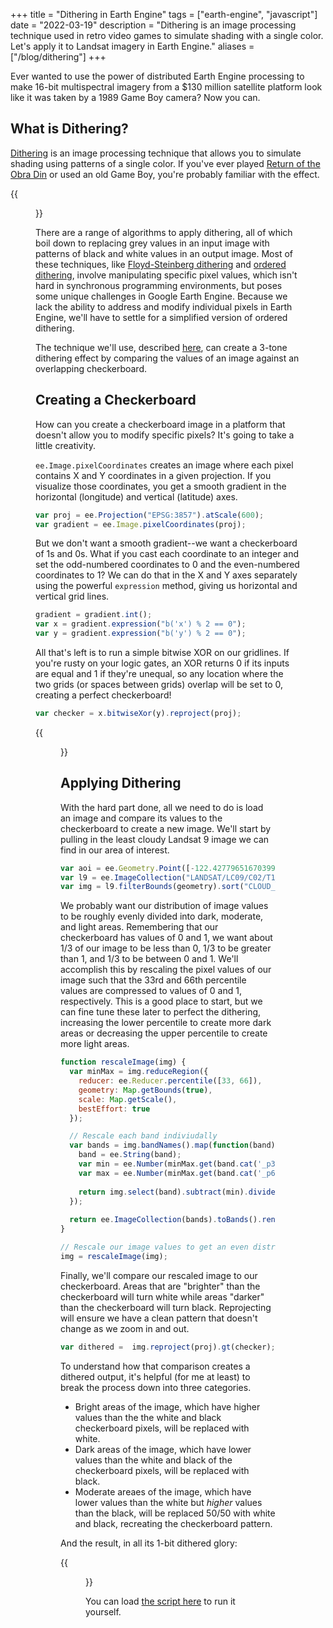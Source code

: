 +++
title = "Dithering in Earth Engine"
tags = ["earth-engine", "javascript"]
date = "2022-03-19"
description = "Dithering is an image processing technique used in retro video games to simulate shading with a single color. Let's apply it to Landsat imagery in Earth Engine."
aliases = ["/blog/dithering"]
+++

Ever wanted to use the power of distributed Earth Engine processing to make 16-bit multispectral imagery from a $130 million satellite platform look like it was taken by a 1989 Game Boy camera? Now you can.

## What is Dithering?

[Dithering](https://en.wikipedia.org/wiki/Dither) is an image processing technique that allows you to simulate shading using patterns of a single color. If you've ever played [Return of the Obra Din](https://en.wikipedia.org/wiki/Return_of_the_Obra_Dinn) or used an old Game Boy, you're probably familiar with the effect.

{{<figure src="https://upload.wikimedia.org/wikipedia/en/d/d6/Return_of_the_Obra_Dinn_logo-title.jpg" alt="Return of the Obra Dinn">}}

There are a range of algorithms to apply dithering, all of which boil down to replacing grey values in an input image with patterns of black and white values in an output image. Most of these techniques, like [Floyd-Steinberg dithering](https://en.wikipedia.org/wiki/Floyd%E2%80%93Steinberg_dithering) and [ordered dithering](https://en.wikipedia.org/wiki/Ordered_dithering), involve manipulating specific pixel values, which isn't hard in synchronous programming environments, but poses some unique challenges in Google Earth Engine. Because we lack the ability to address and modify individual pixels in Earth Engine, we'll have to settle for a simplified version of ordered dithering.

The technique we'll use, described [here](https://www.r-bloggers.com/2019/01/image-dithering-in-r/), can create a 3-tone dithering effect by comparing the values of an image against an overlapping checkerboard.


## Creating a Checkerboard

How can you create a checkerboard image in a platform that doesn't allow you to modify specific pixels? It's going to take a little creativity.

`ee.Image.pixelCoordinates` creates an image where each pixel contains X and Y coordinates in a given projection. If you visualize those coordinates, you get a smooth gradient in the horizontal (longitude) and vertical (latitude) axes. 

```javascript
var proj = ee.Projection("EPSG:3857").atScale(600);
var gradient = ee.Image.pixelCoordinates(proj);
```

But we don't want a smooth gradient--we want a checkerboard of 1s and 0s. What if you cast each coordinate to an integer and set the odd-numbered coordinates to 0 and the even-numbered coordinates to 1? We can do that in the X and Y axes separately using the powerful `expression` method, giving us horizontal and vertical grid lines.

```javascript
gradient = gradient.int();
var x = gradient.expression("b('x') % 2 == 0");
var y = gradient.expression("b('y') % 2 == 0");
```

All that's left is to run a simple bitwise XOR on our gridlines. If you're rusty on your logic gates, an XOR returns 0 if its inputs are equal and 1 if they're unequal, so any location where the two grids (or spaces between grids) overlap will be set to 0, creating a perfect checkerboard!

```javascript
var checker = x.bitwiseXor(y).reproject(proj);
```

{{<figure src="dither_checkerboard.gif" alt="A checkerboard pattern">}}

## Applying Dithering

With the hard part done, all we need to do is load an image and compare its values to the checkerboard to create a new image. We'll start by pulling in the least cloudy Landsat 9 image we can find in our area of interest.

```javascript
var aoi = ee.Geometry.Point([-122.42779651670399, 37.73640143278707]);
var l9 = ee.ImageCollection("LANDSAT/LC09/C02/T1_L2");
var img = l9.filterBounds(geometry).sort("CLOUD_COVER_LAND", true).first();
```

We probably want our distribution of image values to be roughly evenly divided into dark, moderate, and light areas. Remembering that our checkerboard has values of 0 and 1, we want about 1/3 of our image to be less than 0, 1/3 to be greater than 1, and 1/3 to be between 0 and 1. We'll accomplish this by rescaling the pixel values of our image such that the 33rd and 66th percentile values are compressed to values of 0 and 1, respectively. This is a good place to start, but we can fine tune these later to perfect the dithering, increasing the lower percentile to create more dark areas or decreasing the upper percentile to create more light areas.

```javascript
function rescaleImage(img) {
  var minMax = img.reduceRegion({
    reducer: ee.Reducer.percentile([33, 66]),
    geometry: Map.getBounds(true),
    scale: Map.getScale(),
    bestEffort: true
  });

  // Rescale each band indiviudally
  var bands = img.bandNames().map(function(band) {
    band = ee.String(band);
    var min = ee.Number(minMax.get(band.cat('_p33')));
    var max = ee.Number(minMax.get(band.cat('_p66')));
    
    return img.select(band).subtract(min).divide(max.subtract(min));
  });
  
  return ee.ImageCollection(bands).toBands().rename(img.bandNames());
}

// Rescale our image values to get an even distribution of light and dark areas.
img = rescaleImage(img);
```

Finally, we'll compare our rescaled image to our checkerboard. Areas that are "brighter" than the checkerboard will turn white while areas "darker" than the checkerboard will turn black. Reprojecting will ensure we have a clean pattern that doesn't change as we zoom in and out.

```javascript
var dithered =  img.reproject(proj).gt(checker);
```

To understand how that comparison creates a dithered output, it's helpful (for me at least) to break the process down into three categories.

* Bright areas of the image, which have higher values than the the white and black checkerboard pixels, will be replaced with white.
* Dark areas of the image, which have lower values than the white and black of the checkerboard pixels, will be replaced with black.
* Moderate areaes of the image, which have lower values than the white but *higher* values than the black, will be replaced 50/50 with white and black, recreating the checkerboard pattern.

And the result, in all its 1-bit dithered glory:

{{<figure src="dither_sf.gif" alt="A checkerboard pattern">}}

You can load [the script here](https://code.earthengine.google.com/b812a571c249f7830a15d2e889558159) to run it yourself.
